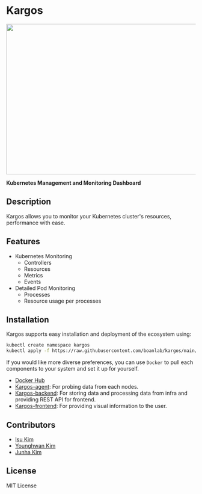# Kargos

<p align="center"><img src="https://user-images.githubusercontent.com/88774925/218298174-d067dcca-1a9b-4519-ab8e-e2f451966ce9.png" height="400" width="700"></p>

**Kubernetes Management and Monitoring Dashboard**

## Description
Kargos allows you to monitor your Kubernetes cluster's resources, performance with ease.


## Features
- Kubernetes Monitoring
	- Controllers
	- Resources
	- Metrics
	- Events
- Detailed Pod Monitoring
	- Processes
	- Resource usage per processes


## Installation
Kargos supports easy installation and deployment of the ecosystem using:
```bash
kubectl create namespace kargos
kubectl apply -f https://raw.githubusercontent.com/boanlab/kargos/main/kargos.yaml
```

If you would like more diverse preferences, you can use `Docker` to pull each components to your system and set it up for yourself. 
- [Docker Hub](https://hub.docker.com/u/kargos)
- [Kargos-agent](./kargos-agent): For probing data from each nodes.
- [Kargos-backend](./kargos-backend): For storing data and processing data from infra and providing REST API for frontend.
- [Kargos-frontend](./kargos-frontend): For providing visual information to the user.




## Contributors
- [Isu Kim](https://github.com/isu-kim)
- [Younghwan Kim](https://github.com/royroyee)
- [Junha Kim](https://github.com/kim-wnsgk)

## License
MIT License
